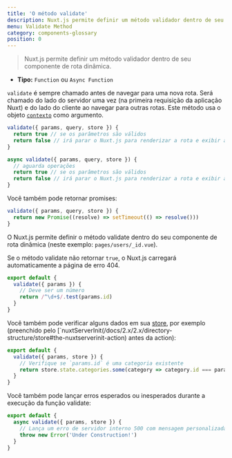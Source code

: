 ```yaml
---
title: 'O método validate'
description: Nuxt.js permite definir um método validador dentro de seu componente de rota dinâmica.
menu: Validate Method
category: components-glossary
position: 0
---
```


> Nuxt.js permite definir um método validador dentro de seu componente de rota dinâmica.

- **Tipo:** `Function` ou `Async Function`

`validate` é sempre chamado antes de navegar para uma nova rota. Será chamado do lado do servidor uma vez (na primeira requisição da aplicação Nuxt) e do lado do cliente ao navegar para outras rotas. Este método usa o objeto [`contexto`](/docs/2.x/internals-glossary/context) como argumento.

```js
validate({ params, query, store }) {
  return true // se os parâmetros são válidos
  return false // irá parar o Nuxt.js para renderizar a rota e exibir a página de erro
}
```

```js
async validate({ params, query, store }) {
  // aguarda operações
  return true // se os parâmetros são válidos
  return false // irá parar o Nuxt.js para renderizar a rota e exibir a página de erro
}
```

Você também pode retornar promises:

```js
validate({ params, query, store }) {
  return new Promise((resolve) => setTimeout(() => resolve()))
}
```

O Nuxt.js permite definir o método validate dentro do seu componente de rota dinâmica (neste exemplo: `pages/users/_id.vue`).

Se o método validate não retornar `true`, o Nuxt.js carregará automaticamente a página de erro 404.

```js
export default {
  validate({ params }) {
    // Deve ser um número
    return /^\d+$/.test(params.id)
  }
}
```

Você também pode verificar alguns dados em sua [store](/docs/2.x/x/directory-structure/store), por exemplo (preenchido pelo [`nuxtServerInit(/docs/2.x/2.x/directory-structure/store#the-nuxtserverinit-action) antes da action):

```js
export default {
  validate({ params, store }) {
    // Verifique se `params.id` é uma categoria existente
    return store.state.categories.some(category => category.id === params.id)
  }
}
```

Você também pode lançar erros esperados ou inesperados durante a execução da função validate:

```js
export default {
  async validate({ params, store }) {
    // Lança um erro de servidor interno 500 com mensagem personalizada
    throw new Error('Under Construction!')
  }
}
```
